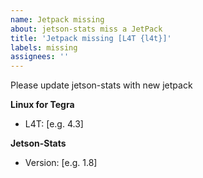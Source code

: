 ```yaml
---
name: Jetpack missing
about: jetson-stats miss a JetPack
title: 'Jetpack missing [L4T {l4t}]'
labels: missing
assignees: ''
---
```


Please update jetson-stats with new jetpack
<!-- Complete all fields -->
**Linux for Tegra**
 - L4T: [e.g. 4.3]

**Jetson-Stats**
<!-- Use jtop -v -->
 - Version: [e.g. 1.8]